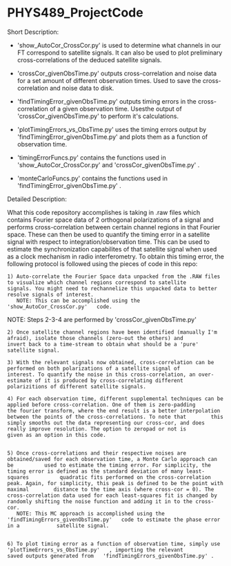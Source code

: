 # PHYS489_ProjectCode

Short Description:
  - 'show_AutoCor_CrossCor.py' is used to determine what channels in our FT correspond to satellite signals. It can also be used to plot        preliminary cross-correlations of the deduced satellite signals.

  - 'crossCor_givenObsTime.py' outputs cross-correlation and noise data for a set amount of different observation times. Used to save the     cross-correlation and noise data to disk.

  - 'findTimingError_givenObsTime.py' outputs timing errors in the cross-correlation of a given observation time. Usesthe output of           'crossCor_givenObsTime.py' to perform it's calculations.

  - 'plotTimingErrors_vs_ObsTime.py' uses the timing errors output by 'findTimingError_givenObsTime.py' and plots them as a function of        observation time.

  - 'timingErrorFuncs.py' contains the functions used in 'show_AutoCor_CrossCor.py' and 'crossCor_givenObsTime.py' .

  - 'monteCarloFuncs.py' contains the functions used in 'findTimingError_givenObsTime.py' .




Detailed Description:

What this code repository accomplishes is taking in .raw files which contains Fourier space data of 2 orthogonal polarizations of a signal and performs cross-correlation between certain channel regions in that Fourier space. These can then be used to quantify the timing error in a satellite signal with respect to integration/observation time. This can be used to estimate the synchronization capabilites of that satellite signal when used as a clock mechanism in radio interferometry. To obtain this timing error, the following protocol is followed using the pieces of code in this repo:
    
    
    1) Auto-correlate the Fourier Space data unpacked from the .RAW files to visualize which channel regions correspond to satellite            signals. You might need to rechannelize this unpacked data to better resolve signals of interest. 
       NOTE: This can be accomplished using the   'show_AutoCor_CrossCor.py'   code.


  NOTE: Steps 2-3-4 are performed by  'crossCor_givenObsTime.py'
    
    2) Once satellite channel regions have been identified (manually I'm afraid), isolate those channels (zero-out the others) and              invert back to a time-stream to obtain what should be a 'pure' satellite signal.
    
    3) With the relevant signals now obtained, cross-correlation can be performed on both polarizations of a satellite signal of                interest. To quantify the noise in this cross-correlation, an over-estimate of it is produced by cross-correlating different            polarizitions of different satellite signals.
    
    4) For each observation time, different supplemental techniques can be applied before cross-correlation. One of them is zero-padding        the fourier transform, where the end result is a better interpolation between the points of the cross-correlations. To note that        this simply smooths out the data representing our cross-cor, and does really improve resolution. The option to zeropad or not is        given as an option in this code.

      
    5) Once cross-correlations and their respective noises are obtained/saved for each observation time, a Monte Carlo approach can be          used to estimate the timing error. For simplicity, the timing error is defined as the standard deviation of many least-squares          quadratic fits performed on the cross-correlation peak. Again, for simplicity, this peak is defined to be the point with maximal        distance to the time axis (where cross-cor = 0). The cross-correlation data used for each least-squares fit is changed by                randomly shifting the noise function and adding it in to the cross-cor.
       NOTE: This MC approach is accomplished using the   'findTimingErrors_givenObsTime.py'   code to estimate the phase error in a            satellite signal.
       
    
    6) To plot timing error as a function of observation time, simply use   'plotTimeErrors_vs_ObsTime.py'   , importing the relevant          saved outputs generated from   'findTimingErrors_givenObsTime.py' .
